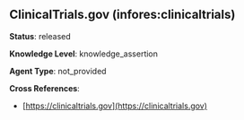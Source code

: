 [//]: # (DO NOT MANUALLY EDIT THIS FILE. IT IS GENERATED FROM A TEMPLATE.)

## ClinicalTrials.gov (infores:clinicaltrials)

**Status**: released
  
**Knowledge Level**: knowledge_assertion
  
**Agent Type**: not_provided



**Cross References**:

- [https://clinicaltrials.gov](https://clinicaltrials.gov)


